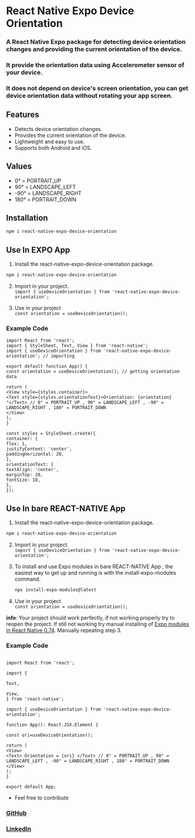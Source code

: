# React Native Expo Device Orientation

### A React Native Expo package for detecting device orientation changes and providing the current orientation of the device.

### It provide the orientation data using Accelerometer sensor of your device.

### It does not depend on device's screen orientation, you can get device orientation data without rotating your app screen.

## Features

- Detects device orientation changes.
- Provides the current orientation of the device.
- Lightweight and easy to use.
- Supports both Android and iOS.

## Values

- 0° = PORTRAIT_UP
- 90° = LANDSCAPE_LEFT
- -90° = LANDSCAPE_RIGHT
- 180° = PORTRAIT_DOWN

## Installation

```sh
npm i react-native-expo-device-orientation
```

## **Use In EXPO App**

1. Install the react-native-expo-device-orientation package.

```sh
npm i react-native-expo-device-orientation
```

2. Import in your project.\
   `import { useDeviceOrientation } from 'react-native-expo-device-orientation';`

3. Use in your project\
   `const orientation = useDeviceOrientation();`

### Example Code

```
import React from 'react';
import { StyleSheet, Text, View } from 'react-native';
import { useDeviceOrientation } from 'react-native-expo-device-orientation'; // importing

export default function App() {
const orientation = useDeviceOrientation(); // getting orientation data

return (
<View style={styles.container}>
<Text style={styles.orientationText}>Orientation: {orientation}°</Text> // 0° = PORTRAIT_UP , 90° = LANDSCAPE_LEFT , -90° = LANDSCAPE_RIGHT , 180° = PORTRAIT_DOWN
</View>
);
}

const styles = StyleSheet.create({
container: {
flex: 1,
justifyContent: 'center',
paddingHorizontal: 20,
},
orientationText: {
textAlign: 'center',
marginTop: 20,
fontSize: 18,
},
});
```

## **Use In bare REACT-NATIVE App**

1. Install the react-native-expo-device-orientation package.

```sh
npm i react-native-expo-device-orientation
```

2. Import in your project.\
   `import { useDeviceOrientation } from 'react-native-expo-device-orientation';`

3. To install and use Expo modules in bare REACT-NATIVE App , the easiest way to get up and running is with the install-expo-modules command.

   ```sh
   npx install-expo-modules@latest
   ```

4. Use in your project\
   `const orientation = useDeviceOrientation();`

**info**: Your project should work perfectly, if not working properly try to reopen the project. If still not working try manual installing of [Expo modules in React Native 0.74](https://docs.expo.dev/bare/installing-expo-modules/). Manually repeating step 3.

### Example Code

```

import React from 'react';

import {

Text,

View,
} from 'react-native';

import { useDeviceOrientation } from 'react-native-expo-device-orientation';

function App(): React.JSX.Element {

const ori=useDeviceOrientation();

return (
<View>
<Text> Orientation = {ori} </Text> // 0° = PORTRAIT_UP , 90° = LANDSCAPE_LEFT , -90° = LANDSCAPE_RIGHT , 180° = PORTRAIT_DOWN
</View>
);
}

export default App;
```

- Feel free to contribute

### [GitHub](https://github.com/p369m/react-native-expo-device-orientation)

### [LinkedIn](https://www.linkedin.com/in/pm369/)
